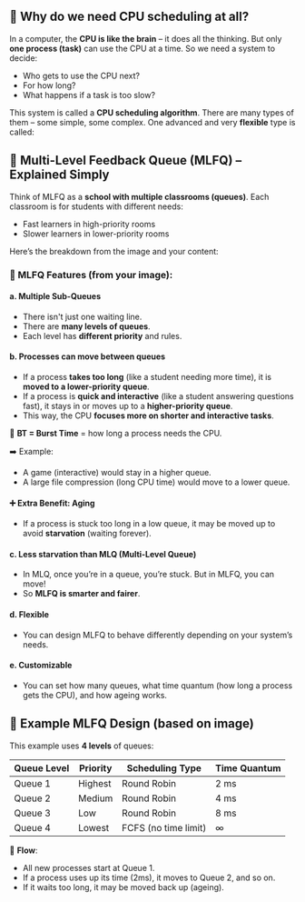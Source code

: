 ## 🧠 Why do we need CPU scheduling at all?

In a computer, the **CPU is like the brain** – it does all the thinking. But only **one process (task)** can use the CPU at a time. So we need a system to decide:

* Who gets to use the CPU next?
* For how long?
* What happens if a task is too slow?

This system is called a **CPU scheduling algorithm**. There are many types of them – some simple, some complex. One advanced and very **flexible** type is called:

## 🔁 **Multi-Level Feedback Queue (MLFQ)** – Explained Simply

Think of MLFQ as a **school with multiple classrooms (queues)**. Each classroom is for students with different needs:

* Fast learners in high-priority rooms
* Slower learners in lower-priority rooms

Here’s the breakdown from the image and your content:

### 📌 MLFQ Features (from your image):

#### a. **Multiple Sub-Queues**

* There isn't just one waiting line.
* There are **many levels of queues**.
* Each level has **different priority** and rules.

#### b. **Processes can move between queues**

* If a process **takes too long** (like a student needing more time), it is **moved to a lower-priority queue**.
* If a process is **quick and interactive** (like a student answering questions fast), it stays in or moves up to a **higher-priority queue**.
* This way, the CPU **focuses more on shorter and interactive tasks**.

📝 **BT = Burst Time** = how long a process needs the CPU.

➡️ Example:

* A game (interactive) would stay in a higher queue.
* A large file compression (long CPU time) would move to a lower queue.

#### ➕ Extra Benefit: **Aging**

* If a process is stuck too long in a low queue, it may be moved up to avoid **starvation** (waiting forever).

#### c. **Less starvation than MLQ (Multi-Level Queue)**

* In MLQ, once you’re in a queue, you’re stuck. But in MLFQ, you can move!
* So **MLFQ is smarter and fairer**.

#### d. **Flexible**

* You can design MLFQ to behave differently depending on your system’s needs.

#### e. **Customizable**

* You can set how many queues, what time quantum (how long a process gets the CPU), and how ageing works.

## 🧱 Example MLFQ Design (based on image)

This example uses **4 levels** of queues:

| Queue Level | Priority | Scheduling Type      | Time Quantum |
| ----------- | -------- | -------------------- | ------------ |
| Queue 1     | Highest  | Round Robin          | 2 ms         |
| Queue 2     | Medium   | Round Robin          | 4 ms         |
| Queue 3     | Low      | Round Robin          | 8 ms         |
| Queue 4     | Lowest   | FCFS (no time limit) | ∞            |

🔄 **Flow**:

* All new processes start at Queue 1.
* If a process uses up its time (2ms), it moves to Queue 2, and so on.
* If it waits too long, it may be moved back up (ageing).
